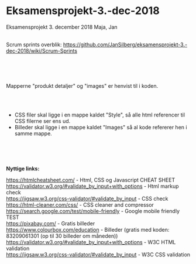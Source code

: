 # Eksamensprojekt-3.-dec-2018
Eksamensprojekt 3. december 2018 Maja, Jan
<br>
<br>


Scrum sprints overblik: https://github.com/JanSilberg/eksamensprojekt-3.-dec-2018/wiki/Scrum-Sprints

<br>
<br>
<br>

Mapperne "produkt detaljer" og "images" er henvist til i koden.

<br>
<br>


 - CSS filer skal ligge i en mappe kaldet "Style", så alle html referencer til CSS filerne ser ens ud.
 - Billeder skal ligge i en mappe kaldet "Images" så al kode refererer hen i samme mappe.



<br><br><br>


<strong>Nyttige links:</strong>

https://htmlcheatsheet.com/ - Html, CSS og Javascript CHEAT SHEET<br>
https://validator.w3.org/#validate_by_input+with_options - Html markup check<br>
https://jigsaw.w3.org/css-validator/#validate_by_input - CSS check<br>
https://html-cleaner.com/css/ - CSS cleaner and compressor<br>
https://search.google.com/test/mobile-friendly - Google mobile friendly TEST<br>
https://pixabay.com/ - Gratis billeder<br>
https://www.colourbox.com/education - Billeder (gratis med koden: 83209061301 (op til 30 billeder om måneden))<br>
https://validator.w3.org/#validate_by_input+with_options - W3C HTML validation<br>
https://jigsaw.w3.org/css-validator/#validate_by_input - W3C CSS validation<br>
